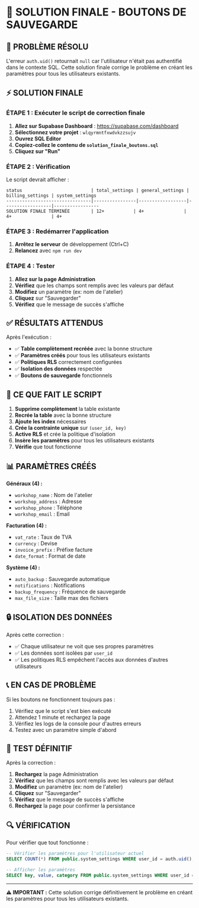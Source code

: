 # 🎯 SOLUTION FINALE - BOUTONS DE SAUVEGARDE

## 🚨 PROBLÈME RÉSOLU
L'erreur `auth.uid()` retournait `null` car l'utilisateur n'était pas authentifié dans le contexte SQL. Cette solution finale corrige le problème en créant les paramètres pour tous les utilisateurs existants.

## ⚡ SOLUTION FINALE

### ÉTAPE 1 : Exécuter le script de correction finale
1. **Allez sur Supabase Dashboard** : https://supabase.com/dashboard
2. **Sélectionnez votre projet** : `wlqyrmntfxwdvkzzsujv`
3. **Ouvrez SQL Editor**
4. **Copiez-collez le contenu de `solution_finale_boutons.sql`**
5. **Cliquez sur "Run"**

### ÉTAPE 2 : Vérification
Le script devrait afficher :
```
status                          | total_settings | general_settings | billing_settings | system_settings
--------------------------------|----------------|------------------|------------------|-----------------
SOLUTION FINALE TERMINÉE        | 12+           | 4+               | 4+               | 4+
```

### ÉTAPE 3 : Redémarrer l'application
1. **Arrêtez le serveur** de développement (Ctrl+C)
2. **Relancez** avec `npm run dev`

### ÉTAPE 4 : Tester
1. **Allez sur la page Administration**
2. **Vérifiez** que les champs sont remplis avec les valeurs par défaut
3. **Modifiez** un paramètre (ex: nom de l'atelier)
4. **Cliquez** sur "Sauvegarder"
5. **Vérifiez** que le message de succès s'affiche

## ✅ RÉSULTATS ATTENDUS

Après l'exécution :
- ✅ **Table complètement recréée** avec la bonne structure
- ✅ **Paramètres créés** pour tous les utilisateurs existants
- ✅ **Politiques RLS** correctement configurées
- ✅ **Isolation des données** respectée
- ✅ **Boutons de sauvegarde** fonctionnels

## 🔧 CE QUE FAIT LE SCRIPT

1. **Supprime complètement** la table existante
2. **Recrée la table** avec la bonne structure
3. **Ajoute les index** nécessaires
4. **Crée la contrainte unique** sur `(user_id, key)`
5. **Active RLS** et crée la politique d'isolation
6. **Insère les paramètres** pour tous les utilisateurs existants
7. **Vérifie** que tout fonctionne

## 📊 PARAMÈTRES CRÉÉS

**Généraux (4) :**
- `workshop_name` : Nom de l'atelier
- `workshop_address` : Adresse
- `workshop_phone` : Téléphone
- `workshop_email` : Email

**Facturation (4) :**
- `vat_rate` : Taux de TVA
- `currency` : Devise
- `invoice_prefix` : Préfixe facture
- `date_format` : Format de date

**Système (4) :**
- `auto_backup` : Sauvegarde automatique
- `notifications` : Notifications
- `backup_frequency` : Fréquence de sauvegarde
- `max_file_size` : Taille max des fichiers

## 🔒 ISOLATION DES DONNÉES

Après cette correction :
- ✅ Chaque utilisateur ne voit que ses propres paramètres
- ✅ Les données sont isolées par `user_id`
- ✅ Les politiques RLS empêchent l'accès aux données d'autres utilisateurs

## 📞 EN CAS DE PROBLÈME

Si les boutons ne fonctionnent toujours pas :
1. Vérifiez que le script s'est bien exécuté
2. Attendez 1 minute et rechargez la page
3. Vérifiez les logs de la console pour d'autres erreurs
4. Testez avec un paramètre simple d'abord

## 🧪 TEST DÉFINITIF

Après la correction :
1. **Rechargez** la page Administration
2. **Vérifiez** que les champs sont remplis avec les valeurs par défaut
3. **Modifiez** un paramètre (ex: nom de l'atelier)
4. **Cliquez** sur "Sauvegarder"
5. **Vérifiez** que le message de succès s'affiche
6. **Rechargez** la page pour confirmer la persistance

## 🔍 VÉRIFICATION

Pour vérifier que tout fonctionne :
```sql
-- Vérifier les paramètres pour l'utilisateur actuel
SELECT COUNT(*) FROM public.system_settings WHERE user_id = auth.uid();

-- Afficher les paramètres
SELECT key, value, category FROM public.system_settings WHERE user_id = auth.uid();
```

---

**⚠️ IMPORTANT :** Cette solution corrige définitivement le problème en créant les paramètres pour tous les utilisateurs existants.
